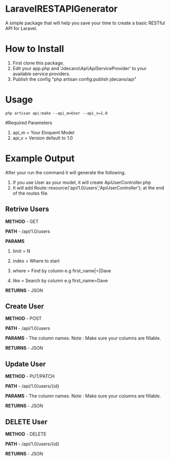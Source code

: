 LaravelRESTAPIGenerator
=======================
A simple package that will help you save your time to create a basic RESTful API for Laravel.

# How to Install
1. First clone this package.
2. Edit your app.php and 'Jdecano\Api\ApiServiceProvider' to your available service providers.
3. Publish the config "php artisan config:publish jdecano/api"

# Usage
~~~
php artisan api:make --api_m=User --api_v=1.0
~~~
#Required Parameters
1. api_m = Your Eloquent Model
2. api_v = Version default to 1.0

# Example Output

After your run the command it will generate the following.

1. If you use User as your model, it will create ApiUserController.php
2. It will add Route::resource('api/1.0/users','ApiUserController'); at the end of the routes file.

## Retrive Users

**METHOD** - GET

**PATH** - /api/1.0/users

**PARAMS**

1. limit = N

2. index = Where to start

3. where = Find by column e.g first_name|=|Dave

4. like = Search by column e.g first_name=Dave

**RETURNS** - JSON


## Create User

**METHOD** - POST

**PATH** - /api/1.0/users

**PARAMS** - The column names. Note : Make sure your columns are fillable.

**RETURNS** - JSON


## Update User

**METHOD** - PUT/PATCH

**PATH** - /api/1.0/users/{id}

**PARAMS** - The column names. Note : Make sure your columns are fillable.

**RETURNS** - JSON


## DELETE User

**METHOD** - DELETE

**PATH** - /api/1.0/users/{id}

**RETURNS** - JSON



